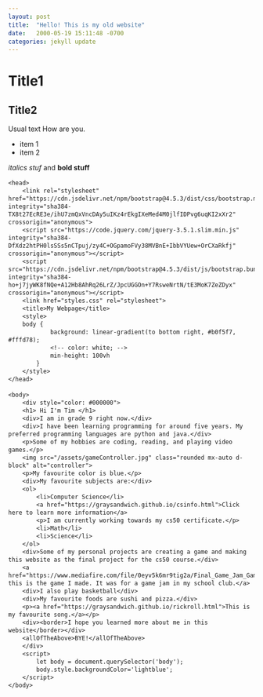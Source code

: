 ```yaml
---
layout: post
title:  "Hello! This is my old website"
date:   2000-05-19 15:11:48 -0700
categories: jekyll update
---
```



# Title1

## Title2

Usual text
How are you.

- item 1
- item 2

*italics stuf* and **bold stuff** 


<html lang="en">

    <head>
        <link rel="stylesheet" href="https://cdn.jsdelivr.net/npm/bootstrap@4.5.3/dist/css/bootstrap.min.css" integrity="sha384-TX8t27EcRE3e/ihU7zmQxVncDAy5uIKz4rEkgIXeMed4M0jlfIDPvg6uqKI2xXr2" crossorigin="anonymous">
        <script src="https://code.jquery.com/jquery-3.5.1.slim.min.js" integrity="sha384-DfXdz2htPH0lsSSs5nCTpuj/zy4C+OGpamoFVy38MVBnE+IbbVYUew+OrCXaRkfj" crossorigin="anonymous"></script>
        <script src="https://cdn.jsdelivr.net/npm/bootstrap@4.5.3/dist/js/bootstrap.bundle.min.js" integrity="sha384-ho+j7jyWK8fNQe+A12Hb8AhRq26LrZ/JpcUGGOn+Y7RsweNrtN/tE3MoK7ZeZDyx" crossorigin="anonymous"></script>
        <link href="styles.css" rel="stylesheet">
        <title>My Webpage</title>
        <style>
        body {
                background: linear-gradient(to bottom right, #b0f5f7, #fffd78);
                <!-- color: white; -->
                min-height: 100vh
            }
        </style>
    </head>

    <body>
        <div style="color: #000000">
        <h1> Hi I'm Tim </h1>
        <div>I am in grade 9 right now.</div>
        <div>I have been learning programming for around five years. My preferred programming languages are python and java.</div>
        <p>Some of my hobbies are coding, reading, and playing video games.</p>
        <img src="/assets/gameController.jpg" class="rounded mx-auto d-block" alt="controller">
        <p>My favourite color is blue.</p>
        <div>My favourite subjects are:</div>
        <ol>
            <li>Computer Science</li>
            <a href="https://graysandwich.github.io/csinfo.html">Click here to learn more information</a>
            <p>I am currently working towards my cs50 certificate.</p>
            <li>Math</li>
            <li>Science</li>
        </ol>
        <div>Some of my personal projects are creating a game and making this website as the final project for the cs50 course.</div>
        <a href="https://www.mediafire.com/file/0eyv5k6mr9tig2a/Final_Game_Jam_Game.zip/file"> this is the game I made. It was for a game jam in my school club.</a>
        <div>I also play basketball</div>
        <div>My favourite foods are sushi and pizza.</div>
        <p><a href="https://graysandwich.github.io/rickroll.html">This is my favourite song.</a></p>
        <div><border>I hope you learned more about me in this website</border></div>
        <allOfTheAbove>BYE!</allOfTheAbove>
        </div>
        <script>
            let body = document.querySelector('body');
            body.style.backgroundColor='lightblue';
        </script>
    </body>

</html>